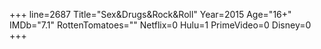 +++
line=2687
Title="Sex&Drugs&Rock&Roll"
Year=2015
Age="16+"
IMDb="7.1"
RottenTomatoes=""
Netflix=0
Hulu=1
PrimeVideo=0
Disney=0
+++

